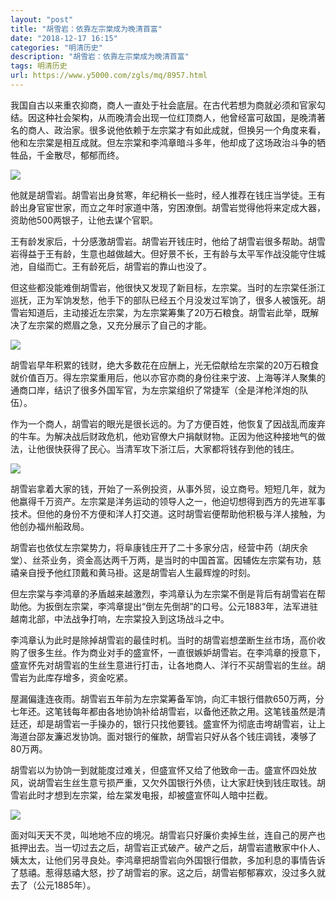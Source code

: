 ```yaml
---
layout: "post"
title: "胡雪岩：依靠左宗棠成为晚清首富"
date: "2018-12-17 16:15"
categories: "明清历史"
description: "胡雪岩：依靠左宗棠成为晚清首富"
tags: 明清历史
url: https://www.y5000.com/zgls/mq/8957.html
---
```






我国自古以来重农抑商，商人一直处于社会底层。在古代若想为商就必须和官家勾结。因这种社会架构，从而晚清会出现一位红顶商人，他曾经富可敌国，是晚清著名的商人、政治家。很多说他依赖于左宗棠才有如此成就，但换另一个角度来看，他和左宗棠是相互成就。但左宗棠和李鸿章暗斗多年，他却成了这场政治斗争的牺牲品，千金散尽，郁郁而终。

![](https://img.y5000.com/uploads/allimg/170103/1329312452-0.jpg)

他就是胡雪岩。胡雪岩出身贫寒，年纪稍长一些时，经人推荐在钱庄当学徒。王有龄出身官宦世家，而立之年时家道中落，穷困潦倒。胡雪岩觉得他将来定成大器，资助他500两银子，让他去谋个官职。

王有龄发家后，十分感激胡雪岩。胡雪岩开钱庄时，他给了胡雪岩很多帮助。胡雪岩得益于王有龄，生意也越做越大。但好景不长，王有龄与太平军作战没能守住城池，自缢而亡。王有龄死后，胡雪岩的靠山也没了。

但这些都没能难倒胡雪岩，他很快又发现了新目标，左宗棠。当时的左宗棠任浙江巡抚，正为军饷发愁，他手下的部队已经五个月没发过军饷了，很多人被饿死。胡雪岩知道后，主动接近左宗棠，为左宗棠筹集了20万石粮食。胡雪岩此举，既解决了左宗棠的燃眉之急，又充分展示了自己的才能。

![](https://img.y5000.com/uploads/allimg/170103/1329311W5-1.jpg)

胡雪岩早年积累的钱财，绝大多数花在应酬上，光无偿献给左宗棠的20万石粮食就价值百万。得左宗棠重用后，他以亦官亦商的身份往来宁波、上海等洋人聚集的通商口岸，结识了很多外国军官，为左宗棠组织了常捷军（全是洋枪洋炮的队伍）。

作为一个商人，胡雪岩的眼光是很长远的。为了方便百姓，他恢复了因战乱而废弃的牛车。为解决战后财政危机，他劝官僚大户捐献财物。正因为他这种接地气的做法，让他很快获得了民心。当清军攻下浙江后，大家都将钱存到他的钱庄。

![](https://img.y5000.com/uploads/allimg/170103/1329312623-2.jpg)

胡雪岩拿着大家的钱，开始了一系例投资，从事外贸，设立商号。短短几年，就为他嬴得千万资产。左宗棠是洋务运动的领导人之一，他迫切想得到西方的先进军事技术。但他的身份不方便和洋人打交道。这时胡雪岩便帮助他积极与洋人接触，为他创办福州船政局。

胡雪岩也依仗左宗棠势力，将阜康钱庄开了二十多家分店，经营中药（胡庆余堂）、丝茶业务，资金高达两千万两，是当时的中国首富。因辅佐左宗棠有功，慈禧亲自授予他红顶戴和黄马褂。这是胡雪岩人生最辉煌的时刻。

但左宗棠与李鸿章的矛盾越来越激烈，李鸿章认为左宗棠不倒是背后有胡雪岩在帮助他。为扳倒左宗棠，李鸿章提出“倒左先倒胡”的口号。公元1883年，法军进驻越南北部，中法战争打响，左宗棠投入到这场战斗之中。

李鸿章认为此时是除掉胡雪岩的最佳时机。当时的胡雪岩想垄断生丝市场，高价收购了很多生丝。作为商业对手的盛宣怀，一直很嫉妒胡雪岩。在李鸿章的授意下，盛宣怀先对胡雪岩的生丝生意进行打击，让各地商人、洋行不买胡雪岩的生丝。胡雪岩为此库存增多，资金吃紧。

屋漏偏逢连夜雨。胡雪岩五年前为左宗棠筹备军饷，向汇丰银行借款650万两，分七年还。这笔钱每年都由各地协饷补给胡雪岩，以备他还款之用。这笔钱虽然是清廷还，却是胡雪岩一手操办的，银行只找他要钱。盛宣怀为彻底击垮胡雪岩，让上海道台邵友濂迟发协饷。面对银行的催款，胡雪岩只好从各个钱庄调钱，凑够了80万两。

胡雪岩以为协饷一到就能度过难关，但盛宣怀又给了他致命一击。盛宣怀四处放风，说胡雪岩生丝生意亏损严重，又欠外国银行外债，让大家赶快到钱庄取钱。胡雪岩此时才想到左宗棠，给左棠发电报，却被盛宣怀叫人暗中拦截。

![](https://img.y5000.com/uploads/allimg/170103/132931N57-3.jpg)

面对叫天天不灵，叫地地不应的境况。胡雪岩只好廉价卖掉生丝，连自己的房产也抵押出去。当一切过去之后，胡雪岩正式破产。破产之后，胡雪岩遣散家中仆人、姨太太，让他们另寻良处。李鸿章把胡雪岩向外国银行借款，多加利息的事情告诉了慈禧。惹得慈禧大怒，抄了胡雪岩的家。这之后，胡雪岩郁郁寡欢，没过多久就去了（公元1885年）。
